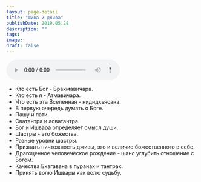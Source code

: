 ```yaml
---
layout: page-detail
title: "Шива и джива"
publishDate: 2019.05.28
description: ""
tags:
image:
draft: false
---
```


<audio title="2019.05.28 - Шива и джива.mp3" src="https://filer-api.advayta.org/v1.0/public/files/74024" controls=""></audio>

* Кто есть Бог - Брахмавичара.
* Кто есть я - Атмавичара.
* Что есть эта Вселенная - нидидхьясана.
* В первую очередь думать о Боге.
* Пашу и пати.
* Сватантра и асватантра.
* Бог и Ишвара определяет смысл души.
* Шастры - это божества.
* Разные уровни шастры.
* Признать ничтожность дживы, эго и величие божественного в себе.
* Драгоценное человеческое рождение - шанс углубить отношение с Богом.
* Качества Бхагавана в пуранах и тантрах.
* Принять волю Ишвары как волю судьбу.

  
